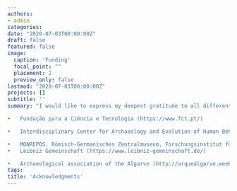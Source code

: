 ```yaml
---
authors:
- admin
categories:
date: "2020-07-03T00:00:00Z"
draft: false
featured: false
image:
  caption: 'Funding'
  focal_point: ""
  placement: 2
  preview_only: false
lastmod: "2020-07-03T00:00:00Z"
projects: []
subtitle: ''
summary: "I would like to express my deepest gratitude to all different institutions, foundations and societies that have been supporting and funding my research over the last years. These are:

•	Fundação para a Ciência e Tecnologia (https://www.fct.pt/)

•	Interdisciplinary Center for Archaeology and Evolution of Human Behaviour (https://www.icarehb.com/)

•	MONREPOS. Römisch-Germanisches Zentralmuseum, Forschungsinstitut für Archäologie
•	Leibniz Gemeinschaft (https://www.leibniz-gemeinschaft.de/)

•	Archaeological association of the Algarve (http://arquealgarve.weebly.com/)"
tags:
title: 'Acknowledgments'
---
```


